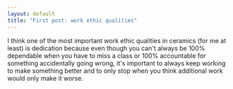 ```yaml
---
layout: default
title: "First post: work ethic qualities"
---
```


I think one of the most important work ethic qualities in ceramics (for me at least) is dedication because even though you can't always be 100% dependable when you have to miss a class or 100% accountable for something accidentally going wrong, it's important to always keep working to make something better and to only stop when you think additional work would only make it worse.
